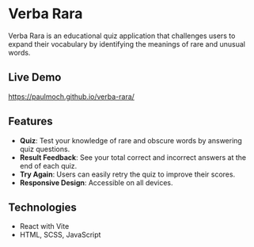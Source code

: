 
# Verba Rara

Verba Rara is an educational quiz application that challenges users to expand their vocabulary by identifying the meanings of rare and unusual words.
## Live Demo

https://paulmoch.github.io/verba-rara/
## Features

- **Quiz**: Test your knowledge of rare and obscure words by answering quiz questions.
- **Result Feedback**: See your total correct and incorrect answers at the end of each quiz.
- **Try Again**: Users can easily retry the quiz to improve their scores.
- **Responsive Design**: Accessible on all devices.
## Technologies

- React with Vite
- HTML, SCSS, JavaScript
